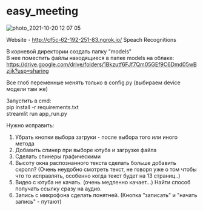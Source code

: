 # easy_meeting  
![photo_2021-10-20 12 07 05](https://user-images.githubusercontent.com/74874309/138611209-1bb05449-4635-44a0-8416-b20a639c09b9.jpeg)

Website - http://cf5c-62-192-251-83.ngrok.io/
Speach Recognitions  

В корневой директории создать папку "models"  
В нее поместить файлы находящиеся в папке models на облаке:  
https://drive.google.com/drive/folders/1Bkzutf6FJf7Qm05GEf9C6Dmd05wBzjjk?usp=sharing  

Все глоб переменные менять только в config.py (выбираем device модели там же)


Запустить в cmd:  
pip install -r requirements.txt   
streamlit run app_run.py  
  
  
Нужно исправить:   
1. Убрать кнопки выбора загруки - после выбора того или иного метода
2. Добавить спинер при выборе ютуба и загрузке файла
3. Сделать спинеры графическими 
4. Высоту окна распознанного текста сделать больше добавить скролл? (Очень неудобно смотреть текст, не говоря уже о том чтобы что то исправлять, особенно когда текст будет на 13 страниц..)
6. Видео с ютуба не качать. (очень медленно качает...) Найти способ получать ссылку сразу на аудио.  
6. Запись с микрофона сделать понятней. (Кнопка "записать" и "начать запись" - путают)    

  


